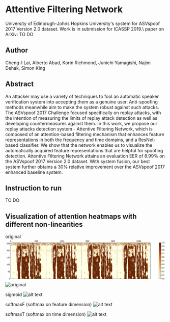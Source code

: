 # Attentive Filtering Network
University of Edinbrugh-Johns Hopkins University's system for ASVspoof 2017 Version 2.0 dataset. Work is in submission for ICASSP 2019.\\
paper on ArXiv: TO DO 

## Author 
Cheng-I Lai, Alberto Abad, Korin Richmond, Junichi Yamagishi, Najim Dehak, Simon King 

## Abstract 
An attacker may use a variety of techniques to fool an automatic speaker verification system into accepting them as a genuine user. Anti-spoofing methods meanwhile aim to make the system robust against such attacks. The ASVspoof 2017 Challenge focused specifically on replay attacks, with the intention of measuring the limits of replay attack detection as well as developing countermeasures against them. In this work, we propose our replay attacks detection system - Attentive Filtering Network, which is composed of an attention-based filtering mechanism that enhances feature representations in both the frequency and time domains, and a ResNet-based classifier. We show that the network enables us to visualize the automatically acquired feature representations that are helpful for spoofing detection. Attentive Filtering Network attains an evaluation EER of 8.99% on the ASVspoof 2017 Version 2.0 dataset. With system fusion, our best system further obtains a 30% relative improvement over the ASVspoof 2017 enhanced baseline system.

## Instruction to run 
TO DO 

## Visualization of attention heatmaps with different non-linearities
original 
![alt text](github_image/original)
![original]("github_image/original.pdf")

sigmoid 
![alt text](https://github.com/jefflai108/Attentive-Filtering-Network.git/github_image/sigmoid)

softmaxF (softmax on feature dimension)
![alt text](https://github.com/jefflai108/Attentive-Filtering-Network.git/github_image/softmaxF)

softmaxT (softmax on time dimension)
![alt text](https://github.com/jefflai108/Attentive-Filtering-Network.git/github_image/softmaxT)
